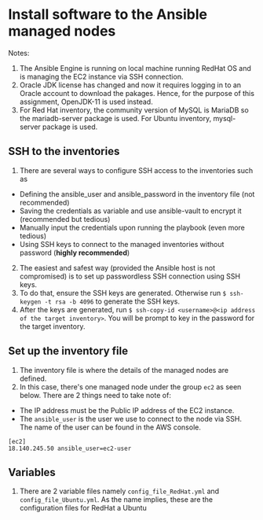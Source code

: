 # Install software to the Ansible managed nodes

Notes: 
1) The Ansible Engine is running on local machine running RedHat OS and is managing the EC2 instance via SSH connection. 
2) Oracle JDK license has changed and now it requires logging in to an Oracle account to download the pakages. Hence, for the purpose of this assignment, OpenJDK-11 is used instead.
3) For Red Hat inventory, the community version of MySQL is MariaDB so the mariadb-server package is used. For Ubuntu inventory, mysql-server package is used.

## SSH to the inventories
1) There are several ways to configure SSH access to the inventories such as 
* Defining the ansible_user and ansible_password in the inventory file (not recommended)
* Saving the credentials as variable and use ansible-vault to encrypt it (recommended but tedious)
* Manually input the credentials upon running the playbook (even more tedious)
* Using SSH keys to connect to the managed inventories without password (**highly recommended**)
2) The easiest and safest way (provided the Ansible host is not compromised) is to set up passwordless SSH connection using SSH keys.
3) To do that, ensure the SSH keys are generated. Otherwise run `$ ssh-keygen -t rsa -b 4096` to generate the SSH keys.
4) After the keys are generated, run `$ ssh-copy-id <username>@<ip address of the target inventory>`. You will be prompt to key in the password for the target inventory.

## Set up the inventory file
1) The inventory file is where the details of the managed nodes are defined.
2) In this case, there's one managed node under the group `ec2` as seen below. There are 2 things need to take note of:
* The IP address must be the Public IP address of the EC2 instance. 
* The `ansible_user` is the user we use to connect to the node via SSH. The name of the user can be found in the AWS console.
```
[ec2]
18.140.245.50 ansible_user=ec2-user
```
## Variables
1) There are 2 variable files namely `config_file_RedHat.yml` and `config_file_Ubuntu.yml`. As the name implies, these are the configuration files for RedHat a Ubuntu 
